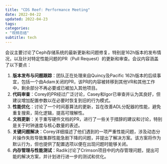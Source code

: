 ```yaml
---
title: "CDS Reef: Performance Meeting"
date: 2022-04-22
updated: 2022-04-23
tags:
categories:
- "视频总结"
subtitle: tech
---
```



会议主要讨论了Ceph存储系统的最新更新和问题修复，特别是162h版本的发布情况，以及针对特定性能问题的PR（Pull Request）的更新和审查。会议内容涵盖了以下要点：

1. **版本发布与问题跟踪**：团队正在处理来自Quincy及Pacific 162h版本的后续事宜，包括一个由Adam关闭的PR，该PR的内容被转移到其他VR和其他工作中，剩余部分不再必要或已被加入其他项目。
2. **代码审查**：Corey的PR经过广泛讨论，Casey和Igor已审查并认为其良好，但建议增加配置参数以在必要时恢复到旧的行为模式。
3. **性能优化**：讨论了一个时间基算法的更新，旨在改善ADL分配器的性能，避免重复搜索，简化逻辑，提高可理解性。
4. **文档更新**：关于重写硬件文档的PR，进行了一些关于措辞的建议和讨论，特别是关于时钟速度与核心数量的表述。
5. **关键问题解决**：Corey详细描述了他们遇到的一项严重性能问题，涉及动态分片操作失败导致集群性能急剧下降的问题，并提出了解决方案。该方案将作为默认行为，但也提供了配置选项以便在出现问题时能够关闭。
6. **内存管理与性能测试**：Radik讨论了Crimson项目中的内存管理问题，提出可能的解决方案，并计划进行进一步的测试和优化。